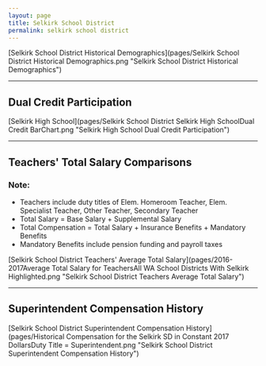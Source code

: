 ```yaml
---
layout: page
title: Selkirk School District
permalink: selkirk school district
---
```



[Selkirk School District Historical Demographics](pages/Selkirk School District Historical Demographics.png "Selkirk School District Historical Demographics")

___

## Dual Credit Participation

[Selkirk High School](pages/Selkirk School District Selkirk High SchoolDual Credit BarChart.png "Selkirk High School Dual Credit Participation")


___

## Teachers' Total Salary Comparisons
### Note:
- Teachers include duty titles of Elem. Homeroom Teacher, Elem. Specialist Teacher, Other Teacher, Secondary Teacher
- Total Salary = Base Salary + Supplemental Salary
- Total Compensation = Total Salary + Insurance Benefits + Mandatory Benefits
- Mandatory Benefits include pension funding and payroll taxes

[Selkirk School District Teachers' Average Total Salary](pages/2016-2017Average Total Salary for TeachersAll WA School Districts With Selkirk Highlighted.png "Selkirk School District Teachers Average Total Salary")


___

## Superintendent Compensation History

[Selkirk School District Superintendent Compensation History](pages/Historical Compensation for the Selkirk SD in Constant 2017 DollarsDuty Title = Superintendent.png "Selkirk School District Superintendent Compensation History")

